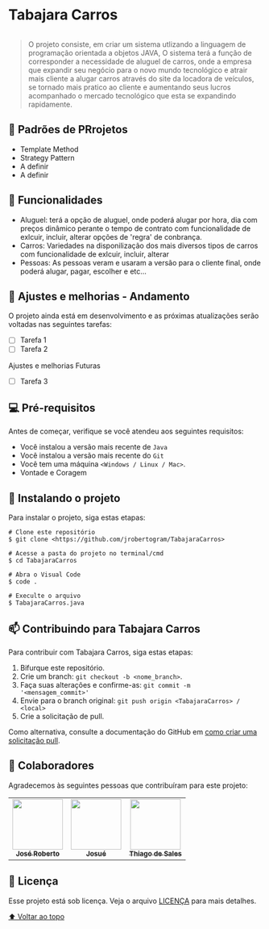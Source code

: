 # Tabajara Carros

<img src="https://uploaddeimagens.com.br/images/004/091/710/full/eeea27d5-0621-4d35-94f7-3ad4123fed9b.jpg?1667608316" alt="">

> O projeto consiste, em criar um sistema utlizando a linguagem de programação orientada a objetos JAVA, O sistema terá a função de corresponder a necessidade de aluguel de carros, onde a empresa que expandir seu negócio para o novo mundo tecnológico e atrair mais cliente a alugar carros através do site da locadora de veículos, se tornado mais pratico ao cliente e aumentando seus lucros acompanhado o mercado tecnológico que esta se expandindo rapidamente.

## 🚧 Padrões de PRrojetos
* Template Method
* Strategy Pattern
* A definir
* A definir

## 👀 Funcionalidades
* Aluguel: terá a opção de aluguel, onde poderá alugar por hora, dia com preços dinâmico perante o tempo de contrato com funcionalidade de exlcuir, incluir, alterar opções de 'regra' de conbrança.
* Carros: Variedades na disponilização dos mais diversos tipos de carros com funcionalidade de exlcuir, incluir, alterar
* Pessoas: As pessoas veram e usaram a versão para o cliente final, onde poderá alugar, pagar, escolher e etc... 

## 🔧 Ajustes e melhorias - Andamento

O projeto ainda está em desenvolvimento e as próximas atualizações serão voltadas nas seguintes tarefas:

- [ ] Tarefa 1
- [ ] Tarefa 2

Ajustes e melhorias Futuras
- [ ] Tarefa 3

## 💻 Pré-requisitos

Antes de começar, verifique se você atendeu aos seguintes requisitos:
* Você instalou a versão mais recente de `Java`
* Você instalou a versão mais recente do `Git`
* Você tem uma máquina `<Windows / Linux / Mac>`.
* Vontade e Coragem

## 🚀 Instalando o projeto

Para instalar o projeto, siga estas etapas:

```
# Clone este repositório
$ git clone <https://github.com/jrobertogram/TabajaraCarros>

# Acesse a pasta do projeto no terminal/cmd
$ cd TabajaraCarros

# Abra o Visual Code
$ code .

# Execulte o arquivo
$ TabajaraCarros.java
```

## 📫 Contribuindo para Tabajara Carros
Para contribuir com Tabajara Carros, siga estas etapas:

1. Bifurque este repositório.
2. Crie um branch: `git checkout -b <nome_branch>`.
3. Faça suas alterações e confirme-as: `git commit -m '<mensagem_commit>'`
4. Envie para o branch original: `git push origin <TabajaraCarros> / <local>`
5. Crie a solicitação de pull.

Como alternativa, consulte a documentação do GitHub em [como criar uma solicitação pull](https://help.github.com/en/github/collaborating-with-issues-and-pull-requests/creating-a-pull-request).

## 🤝 Colaboradores

Agradecemos às seguintes pessoas que contribuíram para este projeto:

<table>
  <tr>
    <td align="center">
      <a href="https://github.com/jrobertogram">
        <img src="https://avatars.githubusercontent.com/u/33937381?v=4" width="100px;" alt=""/><br>
        <sub>
          <b>José Roberto</b>
        </sub>
      </a>
    </td>
    <td align="center">
      <a href="https://github.com/jr22ar">
        <img src="https://avatars.githubusercontent.com/u/65619631?v=4" width="100px;" alt=""/><br>
        <sub>
          <b>Josué</b>
        </sub>
      </a>
    </td>
    <td align="center">
      <a href="https://github.com/thiagobrunoms">
        <img src="https://avatars.githubusercontent.com/u/8793313?v=4" width="100px;" alt=""/><br>
        <sub>
          <b>Thiago de Sales</b>
        </sub>
      </a>
    </td>
  </tr>
</table>

## 📝 Licença

Esse projeto está sob licença. Veja o arquivo [LICENÇA](LICENSE.md) para mais detalhes.

[⬆ Voltar ao topo](#TabajaraCarros)<br>
